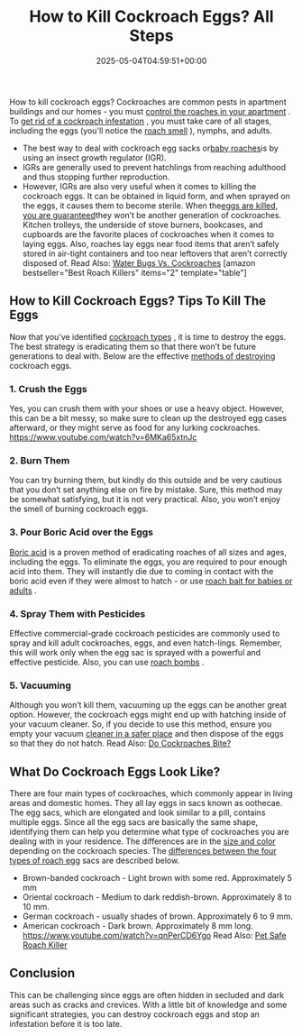 ﻿---
layout: post
title: How to Kill Cockroach Eggs? All Steps
date: '2025-05-04T04:59:51+00:00'
categories:
- Cockroaches
- Guide
tags: []
slug: /how-to-kill-cockroach-eggs/
lastmod: 2025-05-07T12:21:27+03:00
---

How to kill cockroach eggs? Cockroaches are common pests in apartment buildings and our homes - you must
[control the roaches in your apartment](https://pestpolicy.com/best-roach-killer-for-apartments/)
.
To
[get rid of a cockroach infestation](https://pestpolicy.com/how-to-get-rid-of-cockroaches/)
, you must take care of all stages, including the eggs (you'll notice the
[roach smell](https://pestpolicy.com/what-do-roaches-smell-like/)
), nymphs, and adults.
- The best way to deal with cockroach egg sacks or[baby roaches](https://pestpolicy.com/what-do-baby-roaches-look-like//)is by using an insect growth regulator (IGR).
- IGRs are generally used to prevent hatchlings from reaching adulthood and thus stopping further reproduction.
- However, IGRs are also very useful when it comes to killing the cockroach eggs. It can be obtained in liquid form, and when sprayed on the eggs, it causes them to become sterile. When the[eggs are killed, you are guaranteed](https://pestpolicy.com/does-the-dryer-kill-fleas/)they won’t be another generation of cockroaches.
Kitchen trolleys, the underside of stove burners, bookcases, and cupboards are the favorite places of cockroaches when it comes to laying eggs.
Also, roaches lay eggs near food items that aren’t safely stored in air-tight containers and too near leftovers that aren’t correctly disposed of. Read Also:
[Water Bugs Vs. Cockroaches](https://pestpolicy.com/water-bugs-vs-cockroaches/)
[amazon bestseller="Best Roach Killers" items="2" template="table"]
## How to Kill Cockroach Eggs? Tips To Kill The Eggs
Now that you’ve identified
[cockroach types](https://extension.umn.edu/insects-infest-homes/cockroaches)
, it is time to destroy the eggs. The best strategy is eradicating them so that there won’t be future generations to deal with. Below are the effective
[methods of destroying](https://pestpolicy.com/how-to-kill-flea-eggs/)
cockroach eggs.
### 1. Crush the Eggs
Yes, you can crush them with your shoes or use a heavy object. However, this can be a bit messy, so make sure to clean up the destroyed egg cases afterward, or they might serve as food for any lurking cockroaches.
https://www.youtube.com/watch?v=6MKa65xtnJc
### 2. Burn Them
You can try burning them, but kindly do this outside and be very cautious that you don’t set anything else on fire by mistake. Sure, this method may be somewhat satisfying, but it is not very practical. Also, you won’t enjoy the smell of burning cockroach eggs.
### 3. Pour Boric Acid over the Eggs
[Boric acid](https://pestpolicy.com/does-boric-acid-kill-roaches/)
is a proven method of eradicating roaches of all sizes and ages, including the eggs. To eliminate the eggs, you are required to pour enough acid into them.
They will instantly die due to coming in contact with the boric acid even if they were almost to hatch - or use
[roach bait for babies or adults](https://pestpolicy.com/best-roach-bait/)
.
### 4. Spray Them with Pesticides
Effective commercial-grade cockroach pesticides are commonly used to spray and kill adult cockroaches, eggs, and even hatch-lings.
Remember, this will work only when the egg sac is sprayed with a powerful and effective pesticide. Also, you can use
[roach bombs](https://pestpolicy.com/best-fogger-for-roaches/)
.
### 5. Vacuuming
Although you won’t kill them, vacuuming up the eggs can be another great option. However, the cockroach eggs might end up with hatching inside of your vacuum cleaner.
So, if you decide to use this method, ensure you empty your vacuum
[cleaner in a safer place](https://pestpolicy.com/xionlab-safer-drain-opener-review/)
and then dispose of the eggs so that they do not hatch.
Read Also:
[​​Do Cockroaches Bite?](https://pestpolicy.com/do-cockroaches-bite/)
## What Do Cockroach Eggs Look Like?
There are four main types of cockroaches, which commonly appear in living areas and domestic homes. They all lay eggs in sacs known as oothecae.
The egg sacs, which are elongated and look similar to a pill, contains multiple eggs. Since all the egg sacs are basically the same shape, identifying them can help you determine what type of cockroaches you are dealing with in your residence.
The differences are in the
[size and color](https://pestpolicy.com/baby-bed-bugs/)
depending on the cockroach species. The
[differences between the four types of roach egg](https://pestpolicy.com/flea-eggs-vs-dandruff/)
sacs are described below.
- Brown-banded cockroach - Light brown with some red. Approximately 5 mm
- Oriental cockroach - Medium to dark reddish-brown. Approximately 8 to 10 mm.
- German cockroach - usually shades of brown. Approximately 6 to 9 mm.
- American cockroach - Dark brown. Approximately 8 mm long.
https://www.youtube.com/watch?v=qnPerCD6Ygo
Read Also:
[Pet Safe Roach Killer](https://pestpolicy.com/pet-safe-roach-killer/)
## Conclusion
This can be challenging since eggs are often hidden in secluded and dark areas such as cracks and crevices.
With a little bit of knowledge and some significant strategies, you can destroy cockroach eggs and stop an infestation before it is too late.